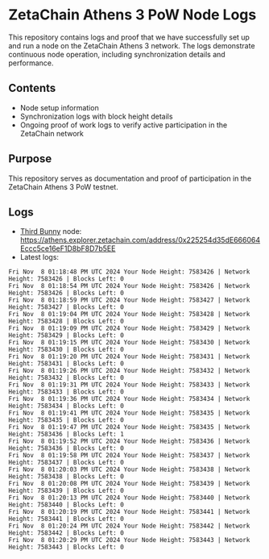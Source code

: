 # ZetaChain Athens 3 PoW Node Logs
This repository contains logs and proof that we have successfully set up and run a node on the ZetaChain Athens 3 network. The logs demonstrate continuous node operation, including synchronization details and performance.

## Contents
- Node setup information
- Synchronization logs with block height details
- Ongoing proof of work logs to verify active participation in the ZetaChain network

## Purpose
This repository serves as documentation and proof of participation in the ZetaChain Athens 3 PoW testnet.

## Logs

- [Third Bunny](https://thirdbunny.xyz/) node: https://athens.explorer.zetachain.com/address/0x225254d35dE666064Eccc5ce16eF1D8bF8D7b5EE
- Latest logs:
```
Fri Nov  8 01:18:48 PM UTC 2024 Your Node Height: 7583426 | Network Height: 7583426 | Blocks Left: 0
Fri Nov  8 01:18:54 PM UTC 2024 Your Node Height: 7583426 | Network Height: 7583426 | Blocks Left: 0
Fri Nov  8 01:18:59 PM UTC 2024 Your Node Height: 7583427 | Network Height: 7583427 | Blocks Left: 0
Fri Nov  8 01:19:04 PM UTC 2024 Your Node Height: 7583428 | Network Height: 7583428 | Blocks Left: 0
Fri Nov  8 01:19:09 PM UTC 2024 Your Node Height: 7583429 | Network Height: 7583429 | Blocks Left: 0
Fri Nov  8 01:19:15 PM UTC 2024 Your Node Height: 7583430 | Network Height: 7583430 | Blocks Left: 0
Fri Nov  8 01:19:20 PM UTC 2024 Your Node Height: 7583431 | Network Height: 7583431 | Blocks Left: 0
Fri Nov  8 01:19:26 PM UTC 2024 Your Node Height: 7583432 | Network Height: 7583432 | Blocks Left: 0
Fri Nov  8 01:19:31 PM UTC 2024 Your Node Height: 7583433 | Network Height: 7583433 | Blocks Left: 0
Fri Nov  8 01:19:36 PM UTC 2024 Your Node Height: 7583434 | Network Height: 7583434 | Blocks Left: 0
Fri Nov  8 01:19:41 PM UTC 2024 Your Node Height: 7583435 | Network Height: 7583435 | Blocks Left: 0
Fri Nov  8 01:19:47 PM UTC 2024 Your Node Height: 7583435 | Network Height: 7583436 | Blocks Left: 1
Fri Nov  8 01:19:52 PM UTC 2024 Your Node Height: 7583436 | Network Height: 7583436 | Blocks Left: 0
Fri Nov  8 01:19:58 PM UTC 2024 Your Node Height: 7583437 | Network Height: 7583437 | Blocks Left: 0
Fri Nov  8 01:20:03 PM UTC 2024 Your Node Height: 7583438 | Network Height: 7583438 | Blocks Left: 0
Fri Nov  8 01:20:08 PM UTC 2024 Your Node Height: 7583439 | Network Height: 7583439 | Blocks Left: 0
Fri Nov  8 01:20:13 PM UTC 2024 Your Node Height: 7583440 | Network Height: 7583440 | Blocks Left: 0
Fri Nov  8 01:20:19 PM UTC 2024 Your Node Height: 7583441 | Network Height: 7583441 | Blocks Left: 0
Fri Nov  8 01:20:24 PM UTC 2024 Your Node Height: 7583442 | Network Height: 7583442 | Blocks Left: 0
Fri Nov  8 01:20:29 PM UTC 2024 Your Node Height: 7583443 | Network Height: 7583443 | Blocks Left: 0
```
